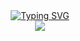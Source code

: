 <div align="center">
<a href="https://git.io/typing-svg"><img src="https://readme-typing-svg.demolab.com?font=Press+Start+2P&weight=600&size=25&duration=2000&pause=1500&color=FFFFFF&center=true&vCenter=true&width=435&lines=Bem-Vindo+ao+Jogo+da+Velha!_;Totalmente Desenvolvido em C!;Teste e se divirta!" alt="Typing SVG" /></a>
</div>
<div align="center">
<!-- <img src="https://cdn-icons-png.flaticon.com/512/497/497298.png" width="25%" height="25%".> -->
<img src="https://kanto.legiaodosherois.com.br/w760-h398-gnw-cfill-q95/wp-content/uploads/2021/03/legiao_t5Z9a_bFOmUL.jpg.webp">
</div>
